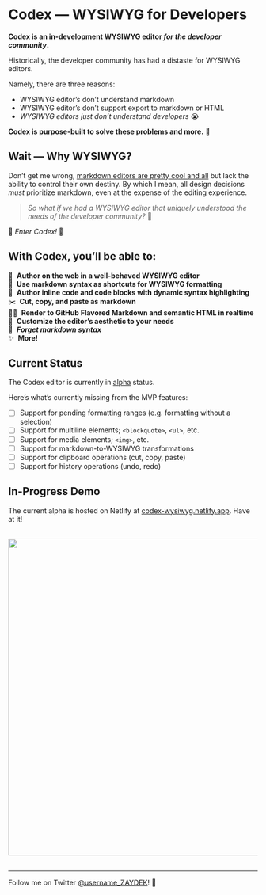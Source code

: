 # Codex — WYSIWYG for Developers

**Codex is an in-development WYSIWYG editor _for the developer community_.**

Historically, the developer community has had a distaste for WYSIWYG editors.

Namely, there are three reasons:
- WYSIWYG editor’s don’t understand markdown
- WYSIWYG editor’s don’t support export to markdown or HTML
- _WYSIWYG editors just don’t understand developers_ 😭

**Codex is purpose-built to solve these problems and more.** 🌈

## Wait — Why WYSIWYG?

Don’t get me wrong, [markdown editors are pretty cool and all](https://editor-v2-arch.netlify.app) but lack the ability to control their own destiny. By which I mean, all design decisions *must* prioritize markdown, even at the expense of the editing experience.

> _So what if we had a WYSIWYG editor that uniquely understood the needs of the developer community?_ 🤔

🥁 _Enter Codex!_ 🥁

## With Codex, you’ll be able to:

🙌 &nbsp;**Author on the web in a well-behaved WYSIWYG editor**<br>
🧠 &nbsp;**Use markdown syntax as shortcuts for WYSIWYG formatting**<br>
👾 &nbsp;**Author inline code and code blocks with dynamic syntax highlighting**<br>
✂️ &nbsp;**Cut, copy, and paste as markdown**<br>
👩‍💻 &nbsp;**Render to GitHub Flavored Markdown and semantic HTML in realtime**<br>
🧐 &nbsp;**Customize the editor’s aesthetic to your needs**<br>
🤪 &nbsp;**_Forget markdown syntax_**<br>
✨ &nbsp;**More!**

## Current Status

The Codex editor is currently in <u>alpha</u> status.

Here’s what’s currently missing from the MVP features:

- [ ] Support for pending formatting ranges (e.g. formatting without a selection)
- [ ] Support for multiline elements; `<blockquote>`, `<ul>`, etc.
- [ ] Support for media elements; `<img>`, etc.
- [ ] Support for markdown-to-WYSIWYG transformations
- [ ] Support for clipboard operations (cut, copy, paste)
- [ ] Support for history operations (undo, redo)

## In-Progress Demo

The current alpha is hosted on Netlify at [codex-wysiwyg.netlify.app](https://codex-wysiwyg.netlify.app). Have at it!

<br>
<div align="center">
	<a href="https://codex-wysiwyg.netlify.app">
		<img src="https://i.ibb.co/kBT0qL3/Screen-Shot-2020-08-12-at-4-01-03-PM.png" width="640">
	</a>
</div>
<br>

<!-- [![](https://i.ibb.co/kBT0qL3/Screen-Shot-2020-08-12-at-4-01-03-PM.png)](http://codex-wysiwyg.netlify.app) -->

---

Follow me on Twitter [@username_ZAYDEK](https://twitter.com/username_ZAYDEK)! 🖖
